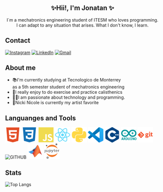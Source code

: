 
<div align='center'>  
<h2>✨Hii!, I'm Jonatan ✨</h2>
I´m a mechatronics engineering student of ITESM who loves programming.<br/>
I can adapt to any situation that arises. What I don't know, I learn.
</div>


## Contact

  [![Instagram](https://img.shields.io/badge/%20-%40Jonatandlr-E4405F?style=social&logo=instagram&color=%23E4405F)](https://www.instagram.com/jonatandlr/)
  [![LinkedIn](https://img.shields.io/badge/%20-%2FJonatandlr-%230A66C2?style=social&logo=linkedin)](https://www.linkedin.com/in/jonatandlr/)
  [![Gmail](https://img.shields.io/badge/%20-Gmail-%23EA4335?style=social&logo=gmail)](mailto:jonatand.larosa@gmail.com)


## About me
  - 📚I'm currently studying at Tecnologico de Monterrey<br/>as a 5th semester student of  mechatronics engineering
  - 💪I really enjoy to do exercise and practice calisthenics
  - 🧑‍💻I am passionate about technology and programming.
  - 🎵Nicki Nicole is currently my artist favorite

## Languanges and Tools

<div>
  <img src='https://github.com/devicons/devicon/blob/master/icons/html5/html5-plain.svg' title='HTML5' alt='HTML5' width=50px height=50px/>
  <img src='https://github.com/devicons/devicon/blob/master/icons/css3/css3-plain.svg' title='CSS3' alt='CSS3' width=50px height=50px/>
  <img src='https://github.com/devicons/devicon/blob/master/icons/javascript/javascript-plain.svg' title='JS' alt='JS' width=50px height=50px/>
  <img src='https://github.com/devicons/devicon/blob/master/icons/react/react-original.svg' title='REACT.JS' alt='REACT.JS' width=50px height=50px/>
  <img src='https://github.com/devicons/devicon/blob/master/icons/python/python-plain.svg' title='PYTHON' alt='PYTHON' width=50px height=50px/>
  <img src='https://github.com/devicons/devicon/blob/master/icons/vscode/vscode-original.svg' title='VSC' alt='VSC' width=50px height=50px/>
  <img src='https://github.com/devicons/devicon/blob/master/icons/cplusplus/cplusplus-plain.svg' title='C++' alt='C++' width=50px height=50px/>
  <img src='https://github.com/devicons/devicon/blob/master/icons/arduino/arduino-original-wordmark.svg' title='ARDUINO' alt='ARDUINO' width=50px height=50px/>
  <img src='https://github.com/devicons/devicon/blob/master/icons/git/git-plain-wordmark.svg' title='GIT' alt='GIT' width=50px height=50px/>
  <img src='https://img.shields.io/badge/Github-%23181717?style=for-the-badge&logo=github'  height=50px alt='GITHUB'/>
  <img src='https://github.com/devicons/devicon/blob/master/icons/matlab/matlab-original.svg'  height=50px alt='MATLAB' />
  <img src='https://github.com/devicons/devicon/blob/master/icons/jupyter/jupyter-original-wordmark.svg'  height=50px alt='JUPYTER' />
</div>



## Stats

![Top Langs](https://github-readme-stats.vercel.app/api/top-langs/?username=Jonatandlr&theme=monokai&layout=compact)
<br/>






